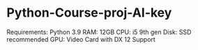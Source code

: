 # Python-Course-proj-AI-key
Requirements:
Python 3.9
RAM: 12GB
CPU: i5 9th gen
Disk: SSD recommended
GPU: Video Card with DX 12 Support
